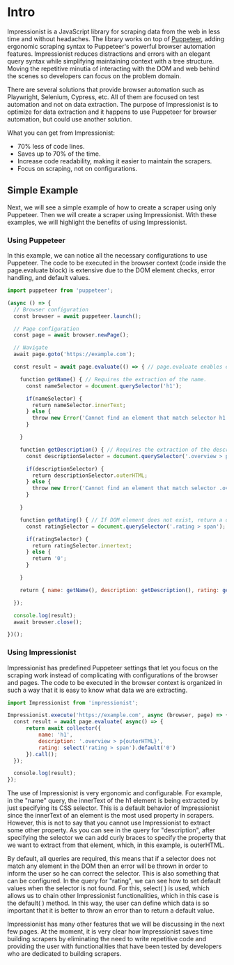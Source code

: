 # Intro

Impressionist is a JavaScript library for scraping data from the web in less time and without headaches. The library works on top of [Puppeteer](https://pptr.dev/), adding ergonomic scraping syntax to Puppeteer's powerful browser automation features. Impressionist reduces distractions and errors with an elegant query syntax while simplifying maintaining context with a tree structure. Moving the repetitive minutia of interacting with the DOM and web behind the scenes so developers can focus on the problem domain.

There are several solutions that provide browser automation such as Playwright, Selenium, Cypress, etc. All of them are focused on test automation and not on data extraction. The purpose of Impressionist is to optimize for data extraction and it happens to use Puppeteer for browser automation, but could use another solution.

What you can get from Impressionist:

- 70% less of code lines.
- Saves up to 70% of the time.
- Increase code readability, making it easier to maintain the scrapers.
- Focus on scraping, not on configurations.



## Simple Example

Next, we will see a simple example of how to create a scraper using only Puppeteer. Then we will create a scraper using Impressionist. With these examples, we will highlight the benefits of using Impressionist.



### Using Puppeteer

In this example, we can notice all the necessary configurations to use Puppeteer. The code to be executed in the browser context (code inside the page.evaluate block) is extensive due to the DOM element checks, error handling, and default values.

```javascript
import puppeteer from 'puppeteer';

(async () => {
  // Browser configuration
  const browser = await puppeteer.launch();

  // Page configuration
  const page = await browser.newPage();

  // Navigate
  await page.goto('https://example.com');

  const result = await page.evaluate(() => { // page.evaluate enables execute code in Browser Context

    function getName() { // Requires the extraction of the name.
      const nameSelector = document.querySelector('h1');

      if(nameSelector) {
        return nameSelector.innerText;
      } else {
        throw new Error('Cannot find an element that match selector h1');
      }

    }

    function getDescription() { // Requires the extraction of the description outerHTML property.
      const descriptionSelector = document.querySelector('.overview > p');

      if(descriptionSelector) {
        return descriptionSelector.outerHTML;
      } else {
        throw new Error('Cannot find an element that match selector .overview > p');
      }

    }

    function getRating() { // If DOM element does not exist, return a default value.
      const ratingSelector = document.querySelector('.rating > span');

      if(ratingSelector) {
        return ratingSelector.innertext;
      } else {
        return '0';
      }

    }

    return { name: getName(), description: getDescription(), rating: getRating() };

  });

  console.log(result);
  await browser.close();

})();
```



### Using Impressionist

Impressionist has predefined Puppeteer settings that let you focus on the scraping work instead of complicating with configurations of the browser and pages. The code to be executed in the browser context is organized in such a way that it is easy to know what data we are extracting.

```javascript
import Impressionist from 'impressionist';

Impressionist.execute('https://example.com', async (browser, page) => {
  const result = await page.evaluate( async() => {
      return await collector({
          name: 'h1',
          description: '.overview > p{outerHTML}',
          rating: select('rating > span').default('0')
      }).call();
  });

  console.log(result);
});
```

The use of Impressionist is very ergonomic and configurable. For example, in the "name" query, the innerText of the h1 element is being extracted by just specifying its CSS selector. This is a default behavior of Impressionist since the innerText of an element is the most used property in scrapers. However, this is not to say that you cannot use Impressionist to extract some other property. As you can see in the query for "description", after specifying the selector we can add curly braces to specify the property that we want to extract from that element, which, in this example, is outerHTML.

By default, all queries are required, this means that if a selector does not match any element in the DOM then an error will be thrown in order to inform the user so he can correct the selector. This is also something that can be configured. In the query for "rating", we can see how to set default values when the selector is not found. For this, select( ) is used, which allows us to chain other Impressionist functionalities, which in this case is the default( ) method. In this way, the user can define which data is so important that it is better to throw an error than to return a default value.

Impressionist has many other features that we will be discussing in the next few pages. At the moment, it is very clear how Impressionist saves time building scrapers by eliminating the need to write repetitive code and providing the user with functionalities that have been tested by developers who are dedicated to building scrapers.

